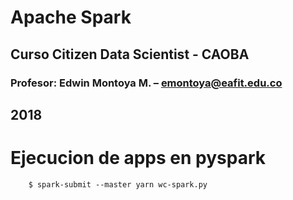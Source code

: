 # Apache Spark
## Curso Citizen Data Scientist - CAOBA
### Profesor: Edwin Montoya M. – emontoya@eafit.edu.co
## 2018

# Ejecucion de apps en pyspark

        $ spark-submit --master yarn wc-spark.py
